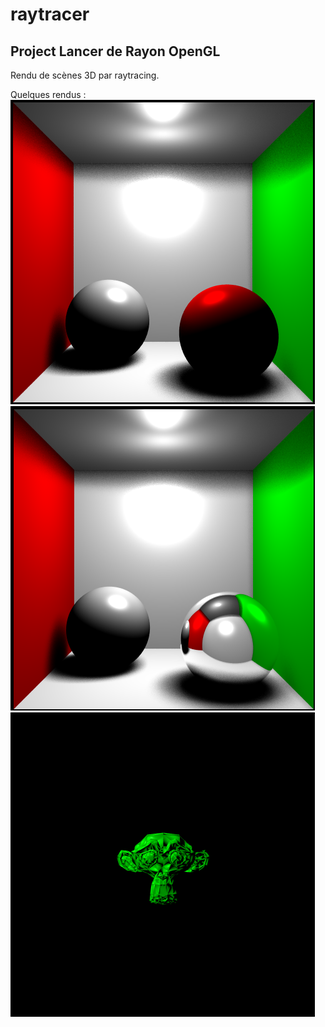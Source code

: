 # raytracer
## Project Lancer de Rayon OpenGL
Rendu de scènes 3D par raytracing.

Quelques rendus :
![alt text](https://github.com/nicolas-lcn/raytracer/blob/main/HAI719I_Raytracer/rendus/base-cornell-softshadow.png)
![alt text](https://github.com/nicolas-lcn/raytracer/blob/main/HAI719I_Raytracer/rendus/base-cornell-mirrored.png)
![alt text](https://github.com/nicolas-lcn/raytracer/blob/main/HAI719I_Raytracer/rendus/suzanne.png)
